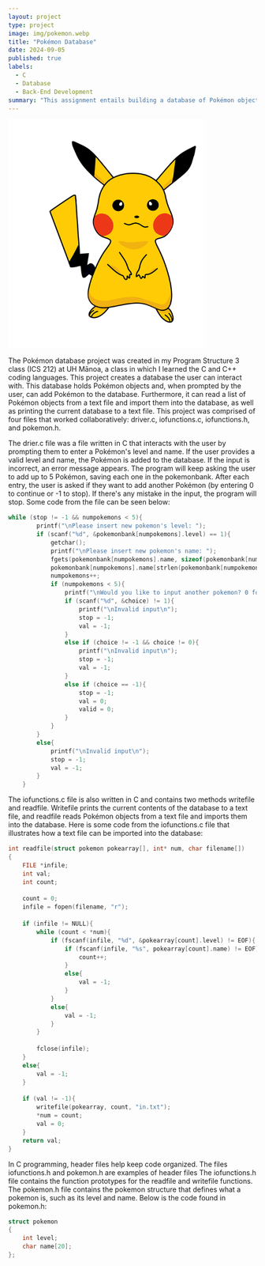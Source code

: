 ```yaml
---
layout: project
type: project
image: img/pokemon.webp
title: "Pokémon Database"
date: 2024-09-05
published: true
labels:
  - C
  - Database
  - Back-End Development
summary: "This assignment entails building a database of Pokémon objects"
---
```


<div class="text-center p-4">
  <img width="400px" class="rounded float-start pe-4" src="../img/pokemon.webp">
</div>

The Pokémon database project was created in my Program Structure 3 class (ICS 212) at UH Mānoa, a class in which I learned the C and C++ coding languages. This project creates a database the user can interact with. This database holds Pokémon objects and, when prompted by the user, can add Pokémon to the database. Furthermore, it can read a list of Pokémon objects from a text file and import them into the database, as well as printing the current database to a text file. This project was comprised of four files that worked collaboratively: driver.c, iofunctions.c, iofunctions.h, and pokemon.h. 

The drier.c file was a file written in C that interacts with the user by prompting them to enter a Pokémon's level and name. If the user provides a valid level and name, the Pokémon is added to the database. If the input is incorrect, an error message appears. The program will keep asking the user to add up to 5 Pokémon, saving each one in the pokemonbank. After each entry, the user is asked if they want to add another Pokémon (by entering 0 to continue or -1 to stop). If there's any mistake in the input, the program will stop. Some code from the file can be seen below: 

```cpp
while (stop != -1 && numpokemons < 5){
        printf("\nPlease insert new pokemon's level: ");
        if (scanf("%d", &pokemonbank[numpokemons].level) == 1){
            getchar();
            printf("\nPlease insert new pokemon's name: ");
            fgets(pokemonbank[numpokemons].name, sizeof(pokemonbank[numpokemons]).name , stdin);
            pokemonbank[numpokemons].name[strlen(pokemonbank[numpokemons].name)- 1] = '\0';
            numpokemons++;
            if (numpokemons < 5){
                printf("\nWould you like to input another pokemon? 0 for yes and -1 for no: ");
                if (scanf("%d", &choice) != 1){
                    printf("\nInvalid input\n");
                    stop = -1;
                    val = -1;
                }
                else if (choice != -1 && choice != 0){
                    printf("\nInvalid input\n");
                    stop = -1;
                    val = -1;
                }
                else if (choice == -1){
                    stop = -1;
                    val = 0;
                    valid = 0;
                }
            }
        }
        else{
            printf("\nInvalid input\n");
            stop = -1;
            val = -1;
        }
    }
```

The iofunctions.c file is also written in C and contains two methods writefile and readfile. Writefile prints the current contents of the database to a text file, and readfile reads Pokémon objects from a text file and imports them into the database. Here is some code from the iofunctions.c file that illustrates how a text file can be imported into the database:

```cpp
int readfile(struct pokemon pokearray[], int* num, char filename[])
{
    FILE *infile;
    int val;
    int count;

    count = 0;
    infile = fopen(filename, "r");

    if (infile != NULL){
        while (count < *num){
            if (fscanf(infile, "%d", &pokearray[count].level) != EOF){
                if (fscanf(infile, "%s", pokearray[count].name) != EOF){
                    count++;
                }
                else{
                    val = -1;
                }
            }
            else{
                val = -1;
            }
        }

        fclose(infile);
    }
    else{
        val = -1;
    }

    if (val != -1){
        writefile(pokearray, count, "in.txt");
        *num = count;
        val = 0;
    }
    return val;
}

```
In C programming, header files help keep code organized. The files iofunctions.h and pokemon.h are examples of header files The iofunctions.h file contains the function prototypes for the readfile and writefile functions. The pokemon.h file contains the pokemon structure that defines what a pokemon is, such as its level and name. Below is the code found in pokemon.h:

```cpp
struct pokemon
{
    int level;
    char name[20];
};
```
